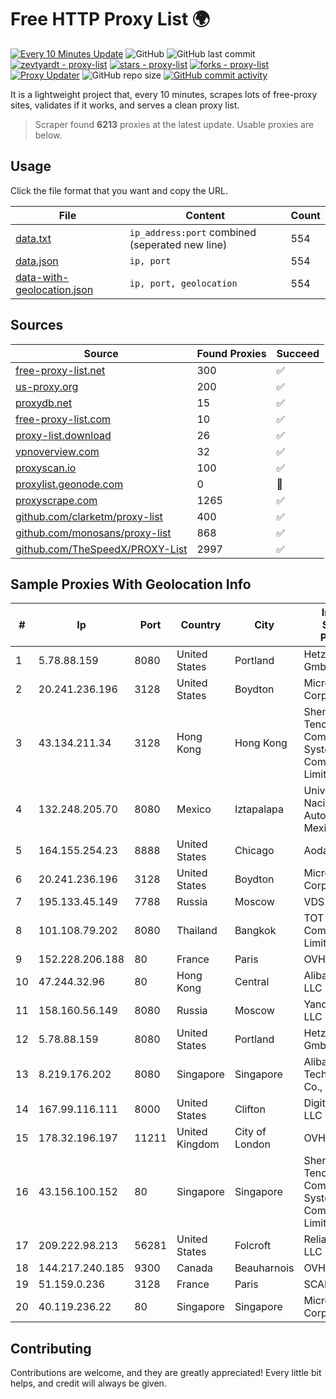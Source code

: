 
# Free HTTP Proxy List 🌍

[![Every 10 Minutes Update](https://github.com/mertguvencli/http-proxy-list/actions/workflows/main.yml/badge.svg?branch=main)](https://github.com/mertguvencli/http-proxy-list/actions/workflows/main.yml)
![GitHub](https://img.shields.io/github/license/mertguvencli/http-proxy-list)
![GitHub last commit](https://img.shields.io/github/last-commit/mertguvencli/http-proxy-list)
[![zevtyardt - proxy-list](https://img.shields.io/static/v1?label=zevtyardt&message=proxy-list&color=blue&logo=github)](https://github.com/zevtyardt/proxy-list "Go to GitHub repo")
[![stars - proxy-list](https://img.shields.io/github/stars/zevtyardt/proxy-list?style=social)](https://github.com/zevtyardt/proxy-list)
[![forks - proxy-list](https://img.shields.io/github/forks/zevtyardt/proxy-list?style=social)](https://github.com/zevtyardt/proxy-list)
[![Proxy Updater](https://github.com/zevtyardt/proxy-list/workflows/Proxy%20Updater/badge.svg)](https://github.com/zevtyardt/proxy-list/actions?query=workflow:"Proxy+Updater")
![GitHub repo size](https://img.shields.io/github/repo-size/zevtyardt/proxy-list)
[![GitHub commit activity](https://img.shields.io/github/commit-activity/m/zevtyardt/proxy-list?logo=commits)](https://github.com/zevtyardt/proxy-list/commits/main)

It is a lightweight project that, every 10 minutes, scrapes lots of free-proxy sites, validates if it works, and serves a clean proxy list.

> Scraper found **6213** proxies at the latest update. Usable proxies are below.

## Usage

Click the file format that you want and copy the URL.

|File|Content|Count|
|----|-------|-----|
|[data.txt](https://raw.githubusercontent.com/mertguvencli/http-proxy-list/main/proxy-list/data.txt)|`ip_address:port` combined (seperated new line)|554|
|[data.json](https://raw.githubusercontent.com/mertguvencli/http-proxy-list/main/proxy-list/data.json)|`ip, port`|554|
|[data-with-geolocation.json](https://raw.githubusercontent.com/mertguvencli/http-proxy-list/main/proxy-list/data-with-geolocation.json)|`ip, port, geolocation`|554|

## Sources

|Source|Found Proxies|Succeed|
|------|-------------|-------|
|[free-proxy-list.net](https://free-proxy-list.net)|300|✅|
|[us-proxy.org](https://www.us-proxy.org)|200|✅|
|[proxydb.net](http://proxydb.net)|15|✅|
|[free-proxy-list.com](https://free-proxy-list.com/?page=&port=&type%5B%5D=http&type%5B%5D=https&up_time=0&search=Search)|10|✅|
|[proxy-list.download](https://www.proxy-list.download/HTTP)|26|✅|
|[vpnoverview.com](https://vpnoverview.com/privacy/anonymous-browsing/free-proxy-servers)|32|✅|
|[proxyscan.io](https://www.proxyscan.io)|100|✅|
|[proxylist.geonode.com](https://proxylist.geonode.com/api/proxy-list?limit=300&page=1&sort_by=lastChecked&sort_type=desc&protocols=http,https)|0|🚫|
|[proxyscrape.com](https://api.proxyscrape.com/v2/?request=displayproxies&protocol=http&timeout=10000&country=all&ssl=all&anonymity=all)|1265|✅|
|[github.com/clarketm/proxy-list](https://raw.githubusercontent.com/clarketm/proxy-list/master/proxy-list-raw.txt)|400|✅|
|[github.com/monosans/proxy-list](https://raw.githubusercontent.com/monosans/proxy-list/main/proxies/http.txt)|868|✅|
|[github.com/TheSpeedX/PROXY-List](https://raw.githubusercontent.com/TheSpeedX/PROXY-List/master/http.txt)|2997|✅|


## Sample Proxies With Geolocation Info

|#|Ip|Port|Country|City|Internet Service Provider|
|-|--|----|-------|----|-------------------------|
|1|5.78.88.159|8080|United States|Portland|Hetzner Online GmbH|
|2|20.241.236.196|3128|United States|Boydton|Microsoft Corporation|
|3|43.134.211.34|3128|Hong Kong|Hong Kong|Shenzhen Tencent Computer Systems Company Limited|
|4|132.248.205.70|8080|Mexico|Iztapalapa|Universidad Nacional Autonoma de Mexico|
|5|164.155.254.23|8888|United States|Chicago|Aodao Inc|
|6|20.241.236.196|3128|United States|Boydton|Microsoft Corporation|
|7|195.133.45.149|7788|Russia|Moscow|VDS|
|8|101.108.79.202|8080|Thailand|Bangkok|TOT Public Company Limited|
|9|152.228.206.188|80|France|Paris|OVH SAS|
|10|47.244.32.96|80|Hong Kong|Central|Alibaba.com LLC|
|11|158.160.56.149|8080|Russia|Moscow|Yandex.Cloud LLC|
|12|5.78.88.159|8080|United States|Portland|Hetzner Online GmbH|
|13|8.219.176.202|8080|Singapore|Singapore|Alibaba (US) Technology Co., Ltd.|
|14|167.99.116.111|8000|United States|Clifton|DigitalOcean, LLC|
|15|178.32.196.197|11211|United Kingdom|City of London|OVH ISP|
|16|43.156.100.152|80|Singapore|Singapore|Shenzhen Tencent Computer Systems Company Limited|
|17|209.222.98.213|56281|United States|Folcroft|ReliableSite.Net LLC|
|18|144.217.240.185|9300|Canada|Beauharnois|OVH SAS|
|19|51.159.0.236|3128|France|Paris|SCALEWAY|
|20|40.119.236.22|80|Singapore|Singapore|Microsoft Corporation|



## Contributing

Contributions are welcome, and they are greatly appreciated! Every
little bit helps, and credit will always be given.


